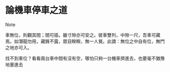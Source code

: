 # 論機車停車之道
>[!NOTE]
> 車無位，則觀其間；間可插，雖寸隙亦可安之。彼車雙列，中隙一尺，吾車可藏焉。如潛龍勿用，藏鋒不露，眾目睽睽，無一人覺。此謂：無位之中自有位，無門之地亦可入。


找不到車位？看看兩台車中間有沒有空，哪怕只夠一台機車擠進去，也要毫不猶豫地塞進去